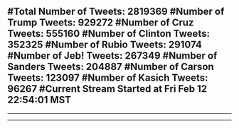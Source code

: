 #Total Number of Tweets: 2819369 
#Number of Trump Tweets: 929272
#Number of Cruz Tweets: 555160
#Number of Clinton Tweets: 352325
#Number of Rubio Tweets: 291074
#Number of Jeb! Tweets: 267349
#Number of Sanders Tweets: 204887
#Number of Carson Tweets: 123097
#Number of Kasich Tweets: 96267
#Current Stream Started at Fri Feb 12 22:54:01 MST
---
---
---
